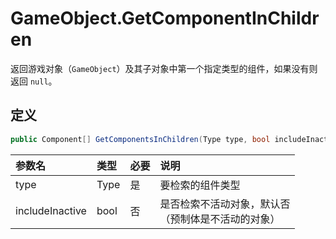 # GameObject.GetComponentInChildren

返回游戏对象（`GameObject`）及其子对象中第一个指定类型的组件，如果没有则返回 `null`。

## 定义

```csharp
public Component[] GetComponentsInChildren(Type type, bool includeInactive = false);
```

| 参数名             | 类型   | 必要  | 说明                              |
|:--------------- |:---- |:--- |:------------------------------- |
| type            | Type | 是   | 要检索的组件类型                        |
| includeInactive | bool | 否   | 是否检索不活动对象，默认否<br />（预制体是不活动的对象） |
